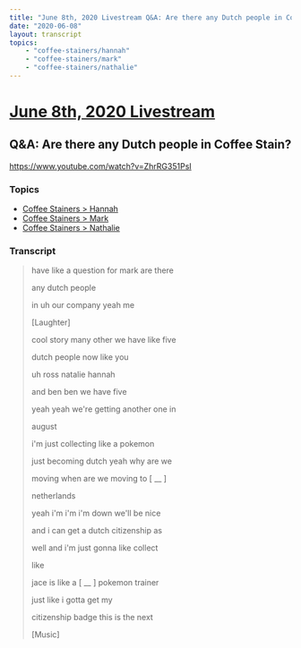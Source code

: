 ```yaml
---
title: "June 8th, 2020 Livestream Q&A: Are there any Dutch people in Coffee Stain?"
date: "2020-06-08"
layout: transcript
topics:
    - "coffee-stainers/hannah"
    - "coffee-stainers/mark"
    - "coffee-stainers/nathalie"
---
```

# [June 8th, 2020 Livestream](../2020-06-08.md)
## Q&A: Are there any Dutch people in Coffee Stain?
https://www.youtube.com/watch?v=ZhrRG351PsI

### Topics
* [Coffee Stainers > Hannah](../topics/coffee-stainers/hannah.md)
* [Coffee Stainers > Mark](../topics/coffee-stainers/mark.md)
* [Coffee Stainers > Nathalie](../topics/coffee-stainers/nathalie.md)

### Transcript

> have like a question for mark are there
> 
> any dutch people
> 
> in uh our company yeah me
> 
> [Laughter]
> 
> cool story many other we have like five
> 
> dutch people now like you
> 
> uh ross natalie hannah
> 
> and ben ben we have five
> 
> yeah yeah we're getting another one in
> 
> august
> 
> i'm just collecting like a pokemon
> 
> just becoming dutch yeah why are we
> 
> moving when are we moving to [ __ ]
> 
> netherlands
> 
> yeah i'm i'm i'm down we'll be nice
> 
> and i can get a dutch citizenship as
> 
> well and i'm just gonna like collect
> 
> like
> 
> jace is like a [ __ ] pokemon trainer
> 
> just like i gotta get my
> 
> citizenship badge this is the next
> 
> [Music]
> 
